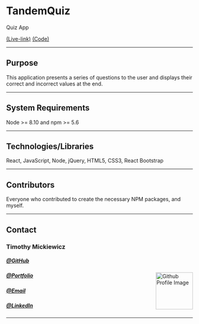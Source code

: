 # TandemQuiz
<p>Quiz App</p>
<a align="right" href="" class="live">(Live-link)</a>
<a align="left" href="" class="code">(Code)</a>
<hr>
<h2>Purpose</h2>
<p>This application presents a series of questions to the user and displays their correct and incorrect values at the end.
</p>
<hr>
<h2>System Requirements</h2>
<p>Node >= 8.10 and npm >= 5.6 </p>
<hr>
<h2>Technologies/Libraries</h2>
<p>React, JavaScript, Node, jQuery, HTML5, CSS3, React Bootstrap</p>
<hr>
<h2>Contributors</h2>
<p>Everyone who contributed to create the necessary NPM packages, and myself.
<hr>
<h2>Contact</h2>
<h3>Timothy Mickiewicz</h3>
<h5><a href= "https://github.com/timothymickiewicz">@GitHub</a></h5>
<img align="right" width="100" height="100" src="https://avatars3.githubusercontent.com/u/58575568?s=460&u=e0c95a7868c9b618cec0181a153e0e5f25cd2d25&v=4" alt="Github Profile Image">
<h5><a href= "https://timothymickiewicz.github.io/">@Portfolio</a></h5>  
<h5><a href= "mailto:timothy.mickiewicz@gmail.com">@Email</a></h5>       
<h5><a href= "https://www.linkedin.com/in/timothymickiewicz1995/">@LinkedIn</a></h5>
<hr>
